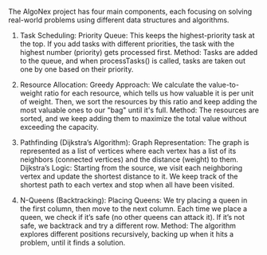 The AlgoNex project has four main components, each focusing on solving real-world problems using different data structures and algorithms.

1. Task Scheduling:
  Priority Queue: This keeps the highest-priority task at the top. If you add tasks with different priorities, the task with the highest number (priority) gets processed first.
  Method: Tasks are added to the queue, and when processTasks() is called, tasks are taken out one by one based on their priority.

2. Resource Allocation:
  Greedy Approach: We calculate the value-to-weight ratio for each resource, which tells us how valuable it is per unit of weight. Then, we sort the resources by this ratio and keep adding the most valuable ones to our "bag" until it's full.
Method: The resources are sorted, and we keep adding them to maximize the total value without exceeding the capacity.

3. Pathfinding (Dijkstra’s Algorithm):
  Graph Representation: The graph is represented as a list of vertices where each vertex has a list of its neighbors (connected vertices) and the distance (weight) to them.
Dijkstra’s Logic: Starting from the source, we visit each neighboring vertex and update the shortest distance to it. We keep track of the shortest path to each vertex and stop when all have been visited.

4. N-Queens (Backtracking):
  Placing Queens: We try placing a queen in the first column, then move to the next column. Each time we place a queen, we check if it’s safe (no other queens can attack it). If it’s not safe, we backtrack and try a different row.
Method: The algorithm explores different positions recursively, backing up when it hits a problem, until it finds a solution.
